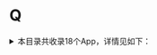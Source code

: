 # Q
<details>
<summary>
本目录共收录18个App，详情见如下：
</summary>

- [QQ浏览器](https://github.com/zirawell/R-Store/tree/main/Rule/QuanX/Adblock/App/Q/QQ%E6%B5%8F%E8%A7%88%E5%99%A8)
- [QQ钱包](https://github.com/zirawell/R-Store/tree/main/Rule/QuanX/Adblock/App/Q/QQ%E9%92%B1%E5%8C%85)
- [QQ音乐](https://github.com/zirawell/R-Store/tree/main/Rule/QuanX/Adblock/App/Q/QQ%E9%9F%B3%E4%B9%90)
- [亲宝宝](https://github.com/zirawell/R-Store/tree/main/Rule/QuanX/Adblock/App/Q/%E4%BA%B2%E5%AE%9D%E5%AE%9D)
- [亲领开门](https://github.com/zirawell/R-Store/tree/main/Rule/QuanX/Adblock/App/Q/%E4%BA%B2%E9%A2%86%E5%BC%80%E9%97%A8)
- [全家便利店](https://github.com/zirawell/R-Store/tree/main/Rule/QuanX/Adblock/App/Q/%E5%85%A8%E5%AE%B6%E4%BE%BF%E5%88%A9%E5%BA%97)
- [全民K歌](https://github.com/zirawell/R-Store/tree/main/Rule/QuanX/Adblock/App/Q/%E5%85%A8%E6%B0%91K%E6%AD%8C)
- [全球购骑士卡](https://github.com/zirawell/R-Store/tree/main/Rule/QuanX/Adblock/App/Q/%E5%85%A8%E7%90%83%E8%B4%AD%E9%AA%91%E5%A3%AB%E5%8D%A1)
- [全能浏览器](https://github.com/zirawell/R-Store/tree/main/Rule/QuanX/Adblock/App/Q/%E5%85%A8%E8%83%BD%E6%B5%8F%E8%A7%88%E5%99%A8)
- [去上网（去哒）](https://github.com/zirawell/R-Store/tree/main/Rule/QuanX/Adblock/App/Q/%E5%8E%BB%E4%B8%8A%E7%BD%91%EF%BC%88%E5%8E%BB%E5%93%92%EF%BC%89)
- [去哪儿](https://github.com/zirawell/R-Store/tree/main/Rule/QuanX/Adblock/App/Q/%E5%8E%BB%E5%93%AA%E5%84%BF)
- [奇点阅读](https://github.com/zirawell/R-Store/tree/main/Rule/QuanX/Adblock/App/Q/%E5%A5%87%E7%82%B9%E9%98%85%E8%AF%BB)
- [汽车之家](https://github.com/zirawell/R-Store/tree/main/Rule/QuanX/Adblock/App/Q/%E6%B1%BD%E8%BD%A6%E4%B9%8B%E5%AE%B6)
- [球迷报](https://github.com/zirawell/R-Store/tree/main/Rule/QuanX/Adblock/App/Q/%E7%90%83%E8%BF%B7%E6%8A%A5)
- [穷游](https://github.com/zirawell/R-Store/tree/main/Rule/QuanX/Adblock/App/Q/%E7%A9%B7%E6%B8%B8)
- [蜻蜓FM](https://github.com/zirawell/R-Store/tree/main/Rule/QuanX/Adblock/App/Q/%E8%9C%BB%E8%9C%93FM)
- [起点读书](https://github.com/zirawell/R-Store/tree/main/Rule/QuanX/Adblock/App/Q/%E8%B5%B7%E7%82%B9%E8%AF%BB%E4%B9%A6)
- [趣兜风](https://github.com/zirawell/R-Store/tree/main/Rule/QuanX/Adblock/App/Q/%E8%B6%A3%E5%85%9C%E9%A3%8E)

</details>